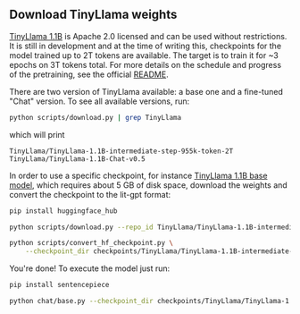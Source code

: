 ## Download TinyLlama weights

[TinyLlama 1.1B](https://github.com/jzhang38/TinyLlama/) is Apache 2.0 licensed and can be used without restrictions.
It is still in development and at the time of writing this, checkpoints for the model trained up to 2T tokens are available.
The target is to train it for ~3 epochs on 3T tokens total. For more details on the schedule and progress of the pretraining, see the official [README](https://github.com/jzhang38/TinyLlama/tree/main).

There are two version of TinyLlama available: a base one and a fine-tuned "Chat" version.
To see all available versions, run:

```bash
python scripts/download.py | grep TinyLlama
```

which will print

```text
TinyLlama/TinyLlama-1.1B-intermediate-step-955k-token-2T
TinyLlama/TinyLlama-1.1B-Chat-v0.5
```

In order to use a specific checkpoint, for instance [TinyLlama 1.1B base model](https://huggingface.co/TinyLlama/TinyLlama-1.1B-intermediate-step-955k-token-2T), which requires about 5 GB of disk space, download the weights and convert the checkpoint to the lit-gpt format:

```bash
pip install huggingface_hub

python scripts/download.py --repo_id TinyLlama/TinyLlama-1.1B-intermediate-step-955k-token-2T

python scripts/convert_hf_checkpoint.py \
    --checkpoint_dir checkpoints/TinyLlama/TinyLlama-1.1B-intermediate-step-955k-token-2T/
```

You're done! To execute the model just run:

```bash
pip install sentencepiece

python chat/base.py --checkpoint_dir checkpoints/TinyLlama/TinyLlama-1.1B-intermediate-step-955k-token-2T/
```
